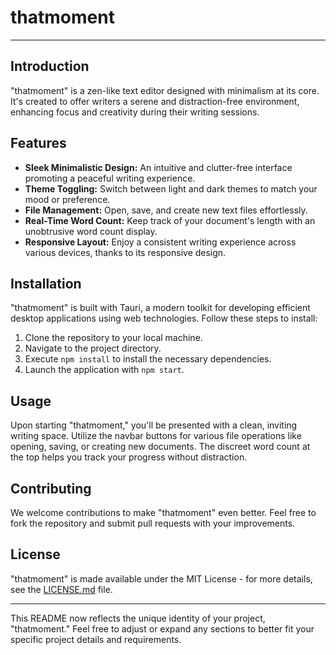 # thatmoment
---
## Introduction

"thatmoment" is a zen-like text editor designed with minimalism at its core. It's created to offer writers a serene and distraction-free environment, enhancing focus and creativity during their writing sessions.

## Features

- **Sleek Minimalistic Design:** An intuitive and clutter-free interface promoting a peaceful writing experience.
- **Theme Toggling:** Switch between light and dark themes to match your mood or preference.
- **File Management:** Open, save, and create new text files effortlessly.
- **Real-Time Word Count:** Keep track of your document's length with an unobtrusive word count display.
- **Responsive Layout:** Enjoy a consistent writing experience across various devices, thanks to its responsive design.

## Installation

"thatmoment" is built with Tauri, a modern toolkit for developing efficient desktop applications using web technologies. Follow these steps to install:

1. Clone the repository to your local machine.
2. Navigate to the project directory.
3. Execute `npm install` to install the necessary dependencies.
4. Launch the application with `npm start`.

## Usage

Upon starting "thatmoment," you'll be presented with a clean, inviting writing space. Utilize the navbar buttons for various file operations like opening, saving, or creating new documents. The discreet word count at the top helps you track your progress without distraction.

## Contributing

We welcome contributions to make "thatmoment" even better. Feel free to fork the repository and submit pull requests with your improvements.

## License

"thatmoment" is made available under the MIT License - for more details, see the [LICENSE.md](LICENSE.md) file.

---

This README now reflects the unique identity of your project, "thatmoment." Feel free to adjust or expand any sections to better fit your specific project details and requirements.